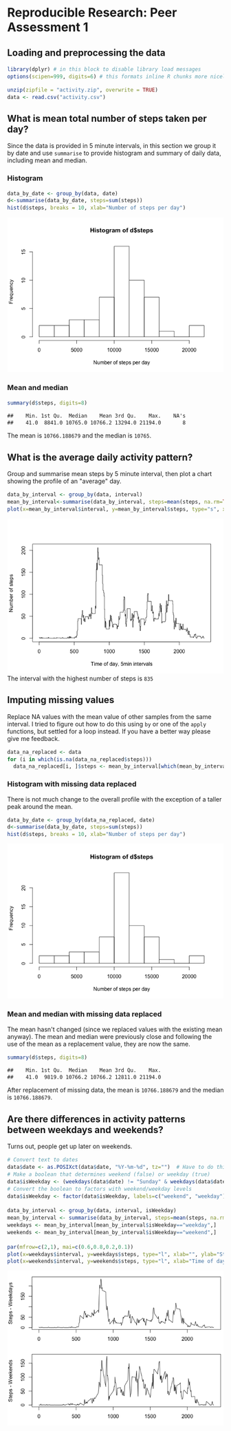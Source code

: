 # Reproducible Research: Peer Assessment 1


## Loading and preprocessing the data


```r
library(dplyr) # in this block to disable library load messages
options(scipen=999, digits=6) # this formats inline R chunks more nicely
```

```r
unzip(zipfile = "activity.zip", overwrite = TRUE)
data <- read.csv("activity.csv")
```

## What is mean total number of steps taken per day?

Since the data is provided in 5 minute intervals, in this section we group it by date and use `summarise` to provide histogram and summary of daily data, including mean and median.

### Histogram


```r
data_by_date <- group_by(data, date)
d<-summarise(data_by_date, steps=sum(steps))
hist(d$steps, breaks = 10, xlab="Number of steps per day")
```

![](PA1_template_files/figure-html/unnamed-chunk-3-1.png) 

### Mean and median


```r
summary(d$steps, digits=8)
```

```
##    Min. 1st Qu.  Median    Mean 3rd Qu.    Max.    NA's 
##    41.0  8841.0 10765.0 10766.2 13294.0 21194.0       8
```

The mean is ``10766.188679`` and the median is ``10765``.

## What is the average daily activity pattern?
Group and summarise mean steps by 5 minute interval, then plot a chart showing the profile of an "average" day.

```r
data_by_interval <- group_by(data, interval)
mean_by_interval<-summarise(data_by_interval, steps=mean(steps, na.rm=TRUE))
plot(x=mean_by_interval$interval, y=mean_by_interval$steps, type="s", xlab="Time of day, 5min intervals", ylab="Number of steps")
```

![](PA1_template_files/figure-html/unnamed-chunk-5-1.png) 
The interval with the highest number of steps is ``835``

## Imputing missing values
Replace NA values with the mean value of other samples from the same interval.  I tried to figure out how to do this using `by` or one of the `apply` functions, but settled for a loop instead.  If you have a better way please give me feedback.

```r
data_na_replaced <- data
for (i in which(is.na(data_na_replaced$steps)))
  data_na_replaced[i, ]$steps <- mean_by_interval[which(mean_by_interval$interval==data_na_replaced[i,]$interval),]$steps
```

### Histogram with missing data replaced
There is not much change to the overall profile with the exception of a taller peak around the mean.

```r
data_by_date <- group_by(data_na_replaced, date)
d<-summarise(data_by_date, steps=sum(steps))
hist(d$steps, breaks = 10, xlab="Number of steps per day")
```

![](PA1_template_files/figure-html/unnamed-chunk-7-1.png) 

### Mean and median with missing data replaced
The mean hasn't changed (since we replaced values with the existing mean anyway).  The mean and median were previously close and following the use of the mean as a replacement value, they are now the same.

```r
summary(d$steps, digits=8)
```

```
##    Min. 1st Qu.  Median    Mean 3rd Qu.    Max. 
##    41.0  9819.0 10766.2 10766.2 12811.0 21194.0
```

After replacement of missing data, the mean is ``10766.188679`` and the median is ``10766.188679``.

## Are there differences in activity patterns between weekdays and weekends?

Turns out, people get up later on weekends.


```r
# Convert text to dates
data$date <- as.POSIXct(data$date, "%Y-%m-%d", tz="")  # Have to do this here or dplyr barfs
# Make a boolean that determines weekend (false) or weekday (true)
data$isWeekday <- (weekdays(data$date) != "Sunday" & weekdays(data$date) != "Saturday") 
# Convert the boolean to factors with weekend/weekday levels
data$isWeekday <- factor(data$isWeekday, labels=c("weekend", "weekday"))

data_by_interval <- group_by(data, interval, isWeekday)
mean_by_interval <- summarise(data_by_interval, steps=mean(steps, na.rm=TRUE))
weekdays <- mean_by_interval[mean_by_interval$isWeekday=="weekday",]
weekends <- mean_by_interval[mean_by_interval$isWeekday=="weekend",]

par(mfrow=c(2,1), mai=c(0.6,0.8,0.2,0.1))
plot(x=weekdays$interval, y=weekdays$steps, type="l", xlab="", ylab="Steps - Weekdays")
plot(x=weekends$interval, y=weekends$steps, type="l", xlab="Time of day, 5min intervals", ylab="Steps - Weekends")
```

![](PA1_template_files/figure-html/unnamed-chunk-9-1.png) 

